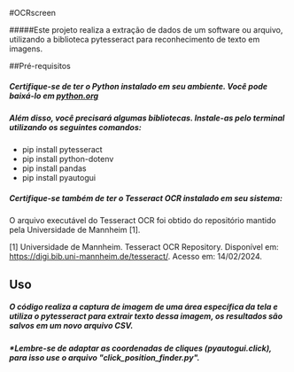 #OCRscreen

#####Este projeto realiza a extração de dados de um software ou arquivo, utilizando a biblioteca pytesseract para reconhecimento de texto em imagens.

##Pré-requisitos

##### Certifique-se de ter o Python instalado em seu ambiente. Você pode baixá-lo em [python.org](https://www.python.org/)
##### Além disso, você precisará algumas bibliotecas. Instale-as pelo terminal utilizando os seguintes comandos:
- pip install pytesseract
- pip install python-dotenv
- pip install pandas
- pip install pyautogui 
##### Certifique-se também de ter o Tesseract OCR instalado em seu sistema:  
O arquivo executável do Tesseract OCR foi obtido do repositório mantido pela Universidade de Mannheim [1].

[1] Universidade de Mannheim. Tesseract OCR Repository. Disponível em: https://digi.bib.uni-mannheim.de/tesseract/. Acesso em: 14/02/2024.

## Uso
##### O código realiza a captura de imagem de uma área específica da tela e utiliza o pytesseract para extrair texto dessa imagem, os resultados são salvos em um novo arquivo CSV.
##### *Lembre-se de adaptar as coordenadas de cliques (pyautogui.click), para isso use o arquivo "click_position_finder.py".
